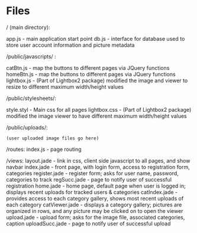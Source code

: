Files
=====

/ (main directory):

app.js - main application start point
db.js 	- interface for database
		used to store user account information and picture metadata

/public/javascripts/ :

catBtn.js 	- 	map the buttons to different pages via JQuery functions
homeBtn.js 	- 	map the buttons to different pages via JQuery functions
lightbox.js - 	(Part of Lightbox2 package) modified the image and viewer to resize to different
				maximum width/height values
	
/public/stylesheets/:

style.styl - Main css for all pages
lightbox.css - (Part of Lightbox2 package) modified the image viewer to have different maximum width/height values
	
/public/uploads/:

	(user uploaded image files go here)
	
/routes:
	index.js - page routing
	
/views:
	layout.jade - link in css, client side javascript to all pages, and show navbar
	index.jade - front page, with login form, access to registration form, categories
	register.jade - register form; asks for user name, password, categories to track
	regSucc.jade - page to notify user of successful registration
	home.jade - home page, default page when user is logged in; displays recent uploads for tracked users & categories
	catIndex.jade - provides access to each category gallery, shows most recent uploads of each category
	catViewer.jade - displays a category gallery; pictures are organized in rows, and any picture may be clicked on to open the viewer
	upload.jade - upload form; asks for the image file, associated categories, caption
	uploadSucc.jade - page to notify user of successful upload